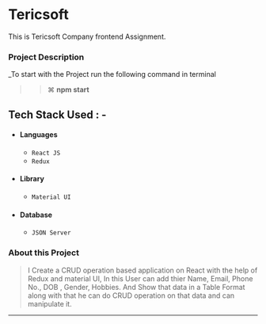 # Tericsoft

This is Tericsoft Company frontend Assignment. 


### Project Description

_To start with the Project run the following command in terminal

> > ⌘ **npm start**


## Tech Stack Used : -

- #### Languages
  - `React JS`
  - `Redux`
- #### Library 
  - `Material UI`
- #### Database
  - `JSON Server`


### About this Project

> I Create a CRUD operation based application on React with the help of Redux and material UI, In this User can add thier Name, Email, Phone No., DOB , Gender, Hobbies.
And Show that data in a Table Format along with that he can do CRUD operation on that data and can manipulate it.

---
